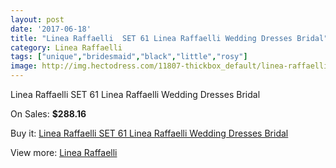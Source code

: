 ```yaml
---
layout: post
date: '2017-06-18'
title: "Linea Raffaelli  SET 61 Linea Raffaelli Wedding Dresses Bridal"
category: Linea Raffaelli
tags: ["unique","bridesmaid","black","little","rosy"]
image: http://img.hectodress.com/11807-thickbox_default/linea-raffaelli-set-61-linea-raffaelli-wedding-dresses-bridal.jpg
---
```

Linea Raffaelli  SET 61 Linea Raffaelli Wedding Dresses Bridal

On Sales: **$288.16**
<a href="https://www.hectodress.com/linea-raffaelli/5809-linea-raffaelli-set-61-linea-raffaelli-wedding-dresses-bridal.html"><amp-img layout="responsive" width="600" height="600" src="//img.hectodress.com/11807-thickbox_default/linea-raffaelli-set-61-linea-raffaelli-wedding-dresses-bridal.jpg" alt="Linea Raffaelli  SET 61 Linea Raffaelli Wedding Dresses Bridal 0" /></a>

Buy it: [Linea Raffaelli  SET 61 Linea Raffaelli Wedding Dresses Bridal](https://www.hectodress.com/linea-raffaelli/5809-linea-raffaelli-set-61-linea-raffaelli-wedding-dresses-bridal.html "Linea Raffaelli  SET 61 Linea Raffaelli Wedding Dresses Bridal")

View more: [Linea Raffaelli](https://www.hectodress.com/101-linea-raffaelli "Linea Raffaelli")